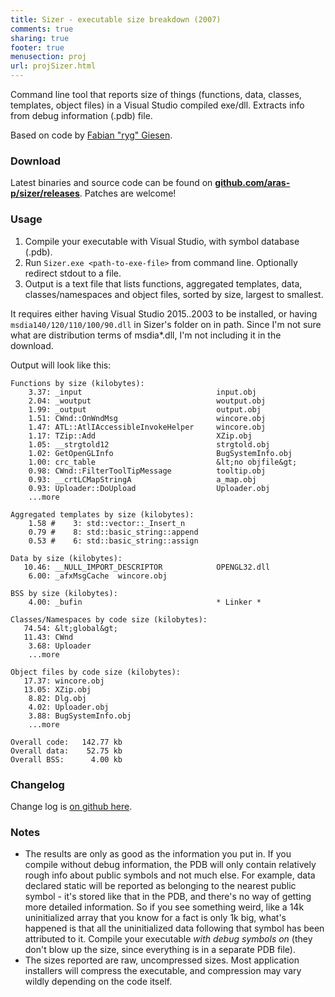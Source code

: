 ```yaml
---
title: Sizer - executable size breakdown (2007)
comments: true
sharing: true
footer: true
menusection: proj
url: projSizer.html
---
```


Command line tool that reports size of things (functions, data, classes, templates, object files) in a Visual Studio compiled exe/dll. Extracts info from debug information (.pdb) file.

Based on code by [Fabian "ryg" Giesen](https://fgiesen.wordpress.com/).

### Download

Latest binaries and source code can be found on
[**github.com/aras-p/sizer/releases**](https://github.com/aras-p/sizer/releases). Patches are welcome!

### Usage

1. Compile your executable with Visual Studio, with symbol database (.pdb).
1. Run `Sizer.exe <path-to-exe-file>` from command line. Optionally redirect stdout to a file.
1. Output is a text file that lists functions, aggregated templates, data, classes/namespaces and object files, sorted by size, largest to smallest.

It requires either having Visual Studio 2015..2003 to be installed, or having `msdia140/120/110/100/90.dll` in Sizer's folder on in path. Since I'm not sure what
are distribution terms of msdia*.dll, I'm not including it in the download.

Output will look like this:

````
Functions by size (kilobytes):
    3.37: _input                              input.obj
    2.04: _woutput                            woutput.obj
    1.99: _output                             output.obj
    1.51: CWnd::OnWndMsg                      wincore.obj
    1.47: ATL::AtlIAccessibleInvokeHelper     wincore.obj
    1.17: TZip::Add                           XZip.obj
    1.05: __strgtold12                        strgtold.obj
    1.02: GetOpenGLInfo                       BugSystemInfo.obj
    1.00: crc_table                           &lt;no objfile&gt;
    0.98: CWnd::FilterToolTipMessage          tooltip.obj
    0.93: __crtLCMapStringA                   a_map.obj
    0.93: Uploader::DoUpload                  Uploader.obj
    ...more

Aggregated templates by size (kilobytes):
    1.58 #    3: std::vector::_Insert_n
    0.79 #    8: std::basic_string::append
    0.53 #    6: std::basic_string::assign

Data by size (kilobytes):
   10.46: __NULL_IMPORT_DESCRIPTOR            OPENGL32.dll
    6.00: _afxMsgCache 	wincore.obj

BSS by size (kilobytes):
    4.00: _bufin                              * Linker *

Classes/Namespaces by code size (kilobytes):
   74.54: &lt;global&gt;
   11.43: CWnd
    3.68: Uploader
    ...more

Object files by code size (kilobytes):
   17.37: wincore.obj
   13.05: XZip.obj
    8.82: Dlg.obj
    4.02: Uploader.obj
    3.88: BugSystemInfo.obj
    ...more

Overall code:   142.77 kb
Overall data:    52.75 kb
Overall BSS:      4.00 kb
````

### Changelog

Change log is [on github here](https://github.com/aras-p/sizer/blob/master/changelog.txt).


### Notes

* The results are only as good as the information you put in. If you compile without debug information, the PDB will only contain
relatively rough info about public symbols and not much else. For example, data declared static will be reported as belonging to
the nearest public symbol - it's stored like that in the PDB, and there's no way of getting more detailed information. So if
you see something weird, like a 14k uninitialized array that you know for a fact is only 1k big, what's happened is that all
the uninitialized data following that symbol has been attributed to it. Compile your executable *with debug symbols on*
(they don't blow up the size, since everything is in a separate PDB file).
* The sizes reported are raw, uncompressed sizes. Most application installers will compress the executable, and compression may vary wildly depending on the code itself.
